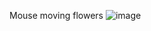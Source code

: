 Mouse moving flowers
![image](https://github.com/user-attachments/assets/3570dc47-0a64-4d2c-b2e2-7847442797c3)
